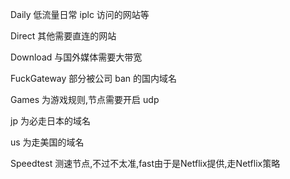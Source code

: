 Daily 低流量日常 iplc 访问的网站等

Direct 其他需要直连的网站

Download 与国外媒体需要大带宽

FuckGateway 部分被公司 ban 的国内域名

Games 为游戏规则,节点需要开启 udp

jp 为必走日本的域名

us 为走美国的域名

Speedtest 测速节点,不过不太准,fast由于是Netflix提供,走Netflix策略
